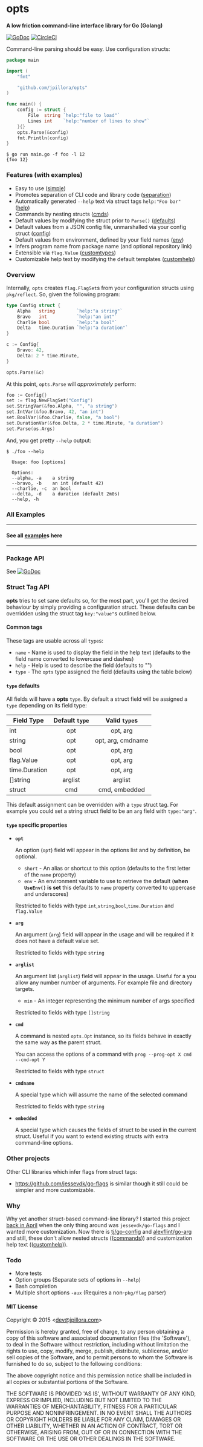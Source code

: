 # opts

**A low friction command-line interface library for Go (Golang)**

[![GoDoc](https://godoc.org/github.com/jpillora/opts?status.svg)](https://godoc.org/github.com/jpillora/opts)  [![CircleCI](https://circleci.com/gh/jpillora/opts.svg?style=shield&circle-token=69ef9c6ac0d8cebcb354bb85c377eceff77bfb1b)](https://circleci.com/gh/jpillora/opts)

Command-line parsing should be easy. Use configuration structs:

``` go
package main

import (
	"fmt"

	"github.com/jpillora/opts"
)

func main() {
	config := struct {
		File  string `help:"file to load"`
		Lines int    `help:"number of lines to show"`
	}{}
	opts.Parse(&config)
	fmt.Println(config)
}
```

```
$ go run main.go -f foo -l 12
{foo 12}
```

### Features (with examples)

* Easy to use ([simple](example/simple/))
* Promotes separation of CLI code and library code ([separation](example/separation/))
* Automatically generated `--help` text via struct tags `help:"Foo bar"` ([help](example/help/))
* Commands by nesting structs ([cmds](example/cmds/))
* Default values by modifying the struct prior to `Parse()` ([defaults](example/defaults/))
* Default values from a JSON config file, unmarshalled via your config struct ([config](example/config/))
* Default values from environment, defined by your field names ([env](example/env/))
* Infers program name from package name (and optional repository link)
* Extensible via `flag.Value` ([customtypes](example/customtypes/))
* Customizable help text by modifying the default templates ([customhelp](example/customhelp/))

### Overview

Internally, `opts` creates `flag.FlagSet`s from your configuration structs using `pkg/reflect`. So, given the following program:

```go
type Config struct {
	Alpha   string        `help:"a string"`
	Bravo   int           `help:"an int"`
	Charlie bool          `help:"a bool"`
	Delta   time.Duration `help:"a duration"`
}

c := Config{
	Bravo: 42,
	Delta: 2 * time.Minute,
}
```

```go
opts.Parse(&c)
```

At this point, `opts.Parse` will *approximately* perform:

```go
foo := Config{}
set := flag.NewFlagSet("Config")
set.StringVar(&foo.Alpha, "", "a string")
set.IntVar(&foo.Bravo, 42, "an int")
set.BoolVar(&foo.Charlie, false, "a bool")
set.DurationVar(&foo.Delta, 2 * time.Minute, "a duration")
set.Parse(os.Args)
```

And, you get pretty `--help` output:

```
$ ./foo --help

  Usage: foo [options]

  Options:
  --alpha, -a    a string
  --bravo, -b    an int (default 42)
  --charlie, -c  an bool
  --delta, -d    a duration (default 2m0s)
  --help, -h

```

### All Examples

---

#### See all [example](example/)s here

---

### Package API

See [![GoDoc](https://godoc.org/github.com/jpillora/opts?status.svg)](https://godoc.org/github.com/jpillora/opts)

### Struct Tag API

**opts** tries to set sane defaults so, for the most part, you'll get the desired behaviour
by simply providing a configuration struct. These defaults can be overridden using the struct
tag `key:"value"`s outlined below.

#### **Common tags**

These tags are usable across all `type`s:

* `name` - Name is used to display the field in the help text (defaults to the field name converted to lowercase and dashes)
* `help` - Help is used to describe the field (defaults to "")
* `type` - The `opts` type assigned the field (defaults using the table below)

#### `type` defaults

All fields will have a **opts** `type`. By default a struct field will be assigned a `type` depending on its field type:

| Field Type    | Default `type` | Valid `type`s      |
| ------------- |:-------------:|:-------------------:|
| int           | opt           | opt, arg            |
| string        | opt           | opt, arg, cmdname   |
| bool          | opt           | opt, arg            |
| flag.Value    | opt           | opt, arg            |
| time.Duration | opt           | opt, arg            |
| []string      | arglist       | arglist             |
| struct        | cmd           | cmd, embedded       |

This default assignment can be overridden with a `type` struct tag. For example you could set a string struct field to be an `arg` field with `type:"arg"`.

#### `type` specific properties

* **`opt`**

	An option (`opt`) field will appear in the options list and by definition, be optional.

	* `short` - An alias or shortcut to this option (defaults to the first letter of the `name` property)
	* `env` - An environment variable to use to retrieve the default (**when `UseEnv()` is set** this defaults to `name` property converted to uppercase and underscores)

	Restricted to fields with type `int`,`string`,`bool`,`time.Duration` and `flag.Value`

* **`arg`**

	An argument (`arg`) field will appear in the usage and will be required if it does not have a default value set.

	Restricted to fields with type `string`

* **`arglist`**

	An argument list (`arglist`) field will appear in the usage. Useful for a you allow any number number of arguments. For example file and directory targets.

	* `min` - An integer representing the minimum number of args specified

	Restricted to fields with type `[]string`

* **`cmd`**

	A command is nested `opts.Opt` instance, so its fields behave in exactly the same way as the parent struct.

	You can access the options of a command with `prog --prog-opt X cmd --cmd-opt Y`

	Restricted to fields with type `struct`

* **`cmdname`**

	A special type which will assume the name of the selected command

	Restricted to fields with type `string`

* **`embedded`**

	A special type which causes the fields of struct to be used in the current struct. Useful if you want to extend existing structs with extra command-line options.

### Other projects

Other CLI libraries which infer flags from struct tags:

* https://github.com/jessevdk/go-flags is similar though it still could be simpler and more customizable.

### Why

Why yet another struct-based command-line library? I started this project [back in April](https://github.com/jpillora/opts/commit/b87563662e56b05fbcc326449db57a7761ef4d51)
when the only thing around was `jessevdk/go-flags` and I wanted more customization. Now there is [tj/go-config](https://github.com/tj/go-config) and [alexflint/go-arg](https://github.com/alexflint/go-arg) and still, these don't allow nested structs (([commands](example/cmds/))) and customization help text (([customhelp](example/customhelp/))).

### Todo

* More tests
* Option groups (Separate sets of options in `--help`)
* Bash completion
* Multiple short options `-aux` (Requires a non-`pkg/flag` parser)

#### MIT License

Copyright © 2015 &lt;dev@jpillora.com&gt;

Permission is hereby granted, free of charge, to any person obtaining
a copy of this software and associated documentation files (the
'Software'), to deal in the Software without restriction, including
without limitation the rights to use, copy, modify, merge, publish,
distribute, sublicense, and/or sell copies of the Software, and to
permit persons to whom the Software is furnished to do so, subject to
the following conditions:

The above copyright notice and this permission notice shall be
included in all copies or substantial portions of the Software.

THE SOFTWARE IS PROVIDED 'AS IS', WITHOUT WARRANTY OF ANY KIND,
EXPRESS OR IMPLIED, INCLUDING BUT NOT LIMITED TO THE WARRANTIES OF
MERCHANTABILITY, FITNESS FOR A PARTICULAR PURPOSE AND NONINFRINGEMENT.
IN NO EVENT SHALL THE AUTHORS OR COPYRIGHT HOLDERS BE LIABLE FOR ANY
CLAIM, DAMAGES OR OTHER LIABILITY, WHETHER IN AN ACTION OF CONTRACT,
TORT OR OTHERWISE, ARISING FROM, OUT OF OR IN CONNECTION WITH THE
SOFTWARE OR THE USE OR OTHER DEALINGS IN THE SOFTWARE.
